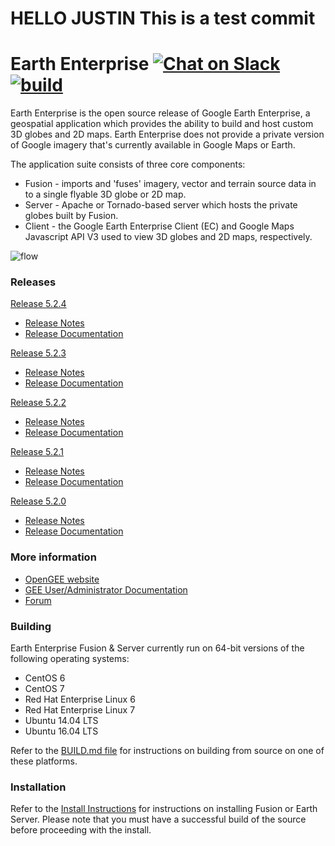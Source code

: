 # HELLO JUSTIN This is a test commit

# Earth Enterprise [![Chat on Slack](https://img.shields.io/badge/chat-on%20slack-ff69b4.svg)](http://slack.opengee.org) [![build](https://travis-ci.org/google/earthenterprise.svg?branch=master)](https://travis-ci.org/google/earthenterprise/builds)

Earth Enterprise is the open source release of Google Earth Enterprise, a geospatial application which provides the ability to build and host custom 3D globes and 2D maps.  Earth Enterprise does not provide a private version of Google imagery that's currently available in Google Maps or Earth.

The application suite consists of three core components:
* Fusion - imports and 'fuses' imagery, vector and terrain source data in to a single flyable 3D globe or 2D map.
* Server - Apache or Tornado-based server which hosts the private globes built by Fusion.
* Client - the Google Earth Enterprise Client (EC) and Google Maps Javascript API V3 used to view 3D globes and 2D maps, respectively.

![flow](https://lh3.googleusercontent.com/ZGQH04lc2mYmw1JEx0Jvwiardw5H6cwrmRhSj75pSKF6r1FRwwYUBUIBnTE6n5uY071XV7__mmVDKdV6B1tEpUQwFNYnt1HBfxiz3Hrqbw99HUFQKVFnht11EkPz70xCtuhFlCi3)

### Releases

[Release 5.2.4](https://github.com/google/earthenterprise/releases/tag/5.2.4-4.final)
* [Release Notes](http://www.opengee.org/geedocs/5.2.4/answer/7160004.html)
* [Release Documentation](http://www.opengee.org/geedocs/5.2.4/)

[Release 5.2.3](https://github.com/google/earthenterprise/releases/tag/5.2.3-4.final)
* [Release Notes](http://www.opengee.org/geedocs/5.2.3/answer/7160003.html)
* [Release Documentation](http://www.opengee.org/geedocs/5.2.3/)

[Release 5.2.2](https://github.com/google/earthenterprise/releases/tag/5.2.2-2.final)
* [Release Notes](http://www.opengee.org/geedocs/5.2.2/answer/7160002.html)
* [Release Documentation](http://www.opengee.org/geedocs/5.2.2/)

[Release 5.2.1](https://github.com/google/earthenterprise/releases/tag/5.2.1-6.final)
* [Release Notes](http://www.opengee.org/geedocs/5.2.1/answer/7160001.html)
* [Release Documentation](http://www.opengee.org/geedocs/5.2.1/)

[Release 5.2.0](https://github.com/google/earthenterprise/releases/tag/5.2.0-3.final)
* [Release Notes](http://www.opengee.org/geedocs/5.2.0/answer/7160000.html)
* [Release Documentation](http://www.opengee.org/geedocs/5.2.0/)

### More information
* [OpenGEE website](http://www.opengee.org)
* [GEE User/Administrator Documentation](http://www.opengee.org/geedocs/)
* [Forum](https://groups.google.com/forum/#!forum/google-earth-enterprise)

### Building
Earth Enterprise Fusion & Server currently run on 64-bit versions of the following operating systems:

* CentOS 6
* CentOS 7
* Red Hat Enterprise Linux 6
* Red Hat Enterprise Linux 7
* Ubuntu 14.04 LTS
* Ubuntu 16.04 LTS

Refer to the [BUILD.md file](./earth_enterprise/BUILD.md) for instructions on building from source on one of these platforms.

### Installation
Refer to the [Install Instructions](https://github.com/google/earthenterprise/wiki/Install-Fusion-or-Earth-Server) for instructions on installing Fusion or Earth Server.  Please note that you must have a successful build of the source before proceeding with the install.

